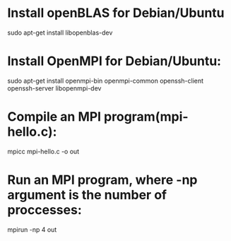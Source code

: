 # Install openBLAS for Debian/Ubuntu
sudo apt-get install libopenblas-dev

# Install OpenMPI for Debian/Ubuntu:
sudo apt-get install openmpi-bin openmpi-common openssh-client openssh-server libopenmpi-dev

# Compile an MPI program(mpi-hello.c):
mpicc mpi-hello.c -o out

# Run an MPI program, where -np argument is the number of proccesses:
mpirun -np 4 out
